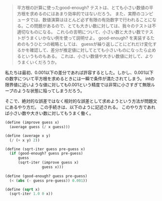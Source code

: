 >平⽅根の計算に使ったgood-enough? テストは、とても⼩さい数値の平⽅根を求めるのにはあまり効率的ではないだろう。
>また、実際のコンピュータでは、数値演算はほとんど必ず有限の有効数字で⾏われることになる。この問題があるので、とても⼤きい数に対しては、我々のテストは不適切なものになる。
>これらの⾔明について、⼩さい数と⼤きい数でテストがうまくいかない例を使って説明せよ。 
>good-enough? を実装するためのもうひとつの戦略としては、 guessが繰り返しごとにどれだけ変化するかを確認して、差分が推定値に対してとても⼩さいものになったら⽌めるというものもある。
>これは、⼩さい数値や⼤きい数値に対して、よりうまくいくだろうか。 

私たちは最初、0.001以下の差分であれば許容するとした。しかし、0.001以下の数字について平方根を求めるときには一瞬で条件が満たされてしまう。
intの限界値に近いような値に対しても0.001という精度では非常に小さすぎて無限ループのような状態に陥ってしまうだろう。

そこで、絶対的な誤差ではなく相対的な誤差として求めようという方法が問題文にあるやり方だ。
この手続きは、以下のように記述される。
このやり方であれば小さい数や大きい数に対してもうまく働く。

```lisp
(define (improve guess x)
  (average guess (/ x guess)))

(define (average x y)
  (/ (+ x y) 2))

(define (sqrt-iter guess pre-guess x)
  (if (good-enough? guess pre-guess)
      guess
      (sqrt-iter (improve guess x)
                 guess x)))
                 
(define (good-enough? guess pre-guess)
  (< (abs (- guess pre-guess)) 0.001))

(define (sqrt x)
  (sqrt-iter 1.0 0 x))
```
